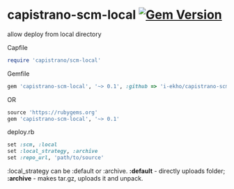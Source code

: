 capistrano-scm-local [![Gem Version](https://badge.fury.io/rb/capistrano-scm-local.svg)](http://badge.fury.io/rb/capistrano-scm-local)
====================

allow deploy from local directory



Capfile
```ruby
require 'capistrano/scm-local'
```

Gemfile
```ruby
gem 'capistrano-scm-local', '~> 0.1', :github => 'i-ekho/capistrano-scm-local'
```
OR
```ruby
source 'https://rubygems.org'
gem 'capistrano-scm-local', '~> 0.1'
```

deploy.rb
```ruby
set :scm, :local
set :local_strategy, :archive
set :repo_url, 'path/to/source'
```

:local_strategy can be :default or :archive.
**:default** - directly uploads folder;
**:archive** - makes tar.gz, uploads it and unpack.
